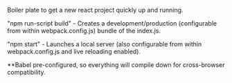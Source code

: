 Boiler plate to get a new react project quickly up and running.

"npm run-script build"
    - Creates a development/production (configurable from within webpack.config.js) bundle of the index.js. 

"npm start"
    - Launches a local server (also configurable from within webpack.config.js and live reloading enabled). 

**Babel pre-configured, so everything will compile down for cross-browser compatibility.
